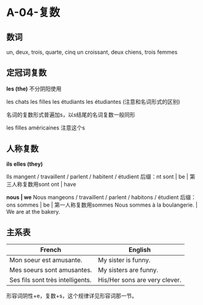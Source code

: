 ﻿# A-04-复数

## 数词
un, deux, trois, quarte, cinq
un croissant, deux chiens, trois femmes

## 定冠词复数

**les (the)** 不分阴阳使用

les chats
les filles
les étudiants
les étudiantes (注意和名词形式的区别)

名词的复数形式普遍加s，以s结尾的名词复数一般同形

les filles américaines 注意这个s

## 人称复数

**ils elles (they)**

Ils mangent / travaillent / parlent / habitent / étudient
后缀：nt
sont | be | 第三人称复数用sont
ont | have

**nous | we**
Nous mangeons / travaillent / parlent / habitons / étudient
后缀：ons
sommes | be | 第一人称复数用sommes
Nous sommes à la boulangerie. | We are at the bakery.

## 主系表

French | English
---- | ----
Mon soeur est amusante. | My sister is funny.
Mes soeurs sont amusantes. | My sisters are funny. 
Ses fils sont très intelligents. | His/Her sons are very clever.

形容词阴性+e，复数+s，这个规律详见形容词那一节。